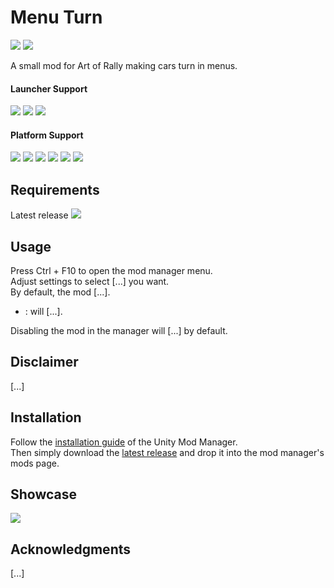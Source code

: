 ﻿# Menu Turn

[![](https://img.shields.io/github/v/release/MMike17/ArtOfRally_MenuTurn?label=Download)](https://github.com/MMike17/ArtOfRally_MenuTurn/releases/latest)
![](https://img.shields.io/badge/Game%20Version-v1.5.5-blue)

A small mod for Art of Rally making cars turn in menus.

#### Launcher Support

![](https://img.shields.io/badge/Steam-Supprted-green)
![](https://img.shields.io/badge/Epic-Untested-yellow)
![](https://img.shields.io/badge/GOG-Untested-yellow)

#### Platform Support

![](https://img.shields.io/badge/Windows-Supprted-green)
![](https://img.shields.io/badge/Linux-Untested-yellow)
![](https://img.shields.io/badge/OS%2FX-Untested-yellow)
![](https://img.shields.io/badge/PlayStation-Untested-yellow)
![](https://img.shields.io/badge/XBox-Untested-yellow)
![](https://img.shields.io/badge/Switch-Untested-yellow)

## Requirements

Latest release [![](https://img.shields.io/github/v/release/MMike17/ArtOfRally_MenuTurn?label=Menu%20turn)](https://github.com/MMike17/ArtOfRally_MenuTurn/releases/latest)

## Usage

Press Ctrl + F10 to open the mod manager menu.\
Adjust settings to select [...] you want.\
By default, the mod [...].

- **<settingName>** : will [...].

Disabling the mod in the manager will [...] by default.

## Disclaimer

[...]

## Installation

Follow the [installation guide](https://www.nexusmods.com/site/mods/21/) of
the Unity Mod Manager.\
Then simply download the [latest release](https://github.com/MMike17/ArtOfRally_MenuTurn/releases/latest)
and drop it into the mod manager's mods page.

## Showcase

![](Screenshots/.png)

## Acknowledgments

[...]
